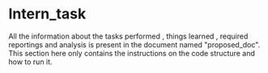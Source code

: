 # Intern_task
All the information about the tasks performed , things learned , required reportings and analysis is present in the document named "proposed_doc". 
This section here only contains the instructions on the code structure and how to run it.
